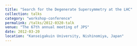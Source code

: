 ```yaml
---
title: "Search for the Degenerate Supersymmetry at the LHC"
collection: talks
category: "workshop-conference"
permalink: /talks/2012-0320-talk
venue: "The 67th annual meeting of JPS"
date: 2012-03-20
location: "Kanseigakuin University, Nishinomiya, Japan"
---
```




